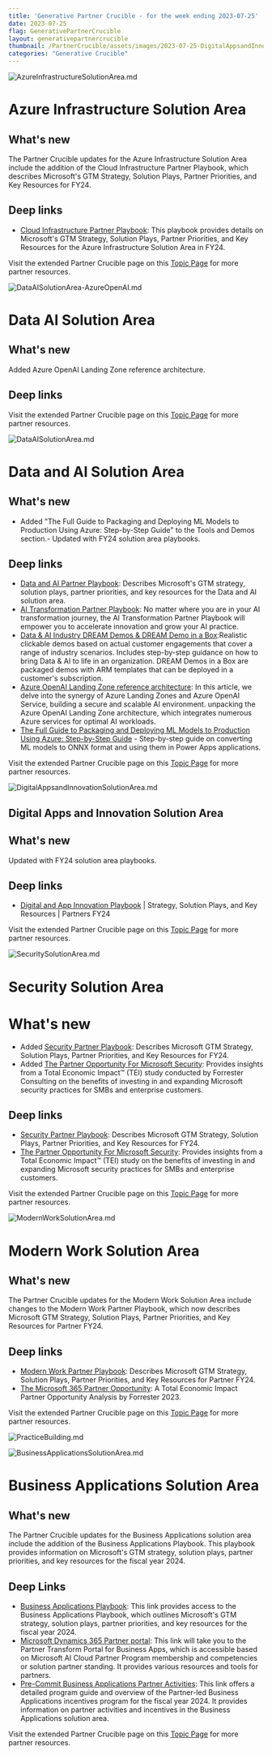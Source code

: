 ```yaml
---
title: 'Generative Partner Crucible - for the week ending 2023-07-25'
date: 2023-07-25
flag: GenerativePartnerCrucible
layout: generativepartnercrucible
thumbnail: /PartnerCrucible/assets/images/2023-07-25-DigitalAppsandInnovationSolutionArea.md-image.png
categories: "Generative Crucible"
---
```


![ AzureInfrastructureSolutionArea.md ]( /PartnerCrucible/assets/images/2023-07-25-AzureInfrastructureSolutionArea.md-image.png )
# Azure Infrastructure Solution Area

## What's new

The Partner Crucible updates for the Azure Infrastructure Solution Area include the addition of the Cloud Infrastructure Partner Playbook, which describes Microsoft's GTM Strategy, Solution Plays, Partner Priorities, and Key Resources for FY24.

## Deep links
- [Cloud Infrastructure Partner Playbook](https://assetsprod.microsoft.com/en-ca/fy24-cloud-infrastructure-partner-playbook.pdf): This playbook provides details on Microsoft's GTM Strategy, Solution Plays, Partner Priorities, and Key Resources for the Azure Infrastructure Solution Area in FY24.

Visit the extended Partner Crucible page on this [Topic Page](https://lagimik.github.io/PartnerCrucible/AzureInfrastructureSolutionArea) for more partner resources.

![ DataAISolutionArea-AzureOpenAI.md ]( /PartnerCrucible/assets/images/2023-07-25-DataAISolutionArea-AzureOpenAI.md-image.png )

# Data AI Solution Area

## What's new

Added Azure OpenAI Landing Zone reference architecture.

## Deep links


Visit the extended Partner Crucible page on this [Topic Page](https://lagimik.github.io/PartnerCrucible/DataAISolutionArea-AzureOpenAI) for more partner resources.

![ DataAISolutionArea.md ]( /PartnerCrucible/assets/images/2023-07-25-DataAISolutionArea.md-image.png )

# Data and AI Solution Area

## What's new
- Added "The Full Guide to Packaging and Deploying ML Models to Production Using Azure: Step-by-Step Guide" to the Tools and Demos section.- Updated with FY24 solution area playbooks.

## Deep links
- [Data and AI Partner Playbook](https://assetsprod.microsoft.com/en-ca/fy24-azure-data-and-ai-partner-playbook.pdf): Describes Microsoft's GTM strategy, solution plays, partner priorities, and key resources for the Data and AI solution area.
- [AI Transformation Partner Playbook](https://aka.ms/aipartnerplaybook): No matter where you are in your AI transformation journey, the AI Transformation Partner Playbook will empower you to accelerate innovation and grow your AI practice.
- [Data & AI Industry DREAM Demos & DREAM Demo in a Box](https://partner.microsoft.com/en-us/asset/collection/industry-dream-demos-and-dream-demo-in-a-box#/):Realistic clickable demos based on actual customer engagements that cover a range of industry scenarios. Includes step-by-step guidance on how to bring Data & AI to life in an organization. DREAM Demos in a Box are packaged demos with ARM templates that can be deployed in a customer's subscription.
- [Azure OpenAI Landing Zone reference architecture](https://techcommunity.microsoft.com/t5/azure-architecture-blog/azure-openai-landing-zone-reference-architecture/ba-p/3882102): In this article, we delve into the synergy of Azure Landing Zones and Azure OpenAI Service, building a secure and scalable AI environment. unpacking the Azure OpenAI Landing Zone architecture, which integrates numerous Azure services for optimal AI workloads.
- [The Full Guide to Packaging and Deploying ML Models to Production Using Azure: Step-by-Step Guide](https://techcommunity.microsoft.com/t5/educator-developer-blog/the-full-guide-to-packaging-and-deploying-ml-models-to/ba-p/3855628) - Step-by-step guide on converting ML models to ONNX format and using them in Power Apps applications.

Visit the extended Partner Crucible page on this [Topic Page](https://lagimik.github.io/PartnerCrucible/DataAISolutionArea) for more partner resources.

![ DigitalAppsandInnovationSolutionArea.md ]( /PartnerCrucible/assets/images/2023-07-25-DigitalAppsandInnovationSolutionArea.md-image.png )

## Digital Apps and Innovation Solution Area

## What's new

Updated with FY24 solution area playbooks.

## Deep links
- [Digital and App Innovation Playbook](https://assetsprod.microsoft.com/en-ca/fy24-azure-digital-and-app-innovation-partner-playbook.pdf) | Strategy, Solution Plays, and Key Resources | Partners FY24


Visit the extended Partner Crucible page on this [Topic Page](https://lagimik.github.io/PartnerCrucible/DigitalAppsandInnovationSolutionArea) for more partner resources.


![ SecuritySolutionArea.md ]( /PartnerCrucible/assets/images/2023-07-25-SecuritySolutionArea.md-image.png )

# Security Solution Area

# What's new
-  Added [Security Partner Playbook](https://assetsprod.microsoft.com/en-ca/fy24-security-partner-playbook.pdf): Describes Microsoft GTM Strategy, Solution Plays, Partner Priorities, and Key Resources for FY24.
-  Added [The Partner Opportunity For Microsoft Security](https://aka.ms/ForresterMSSecurityTEI2023): Provides insights from a Total Economic Impact™ (TEI) study conducted by Forrester Consulting on the benefits of investing in and expanding Microsoft security practices for SMBs and enterprise customers.

## Deep links

-  [Security Partner Playbook](https://assetsprod.microsoft.com/en-ca/fy24-security-partner-playbook.pdf): Describes Microsoft GTM Strategy, Solution Plays, Partner Priorities, and Key Resources for FY24.
-  [The Partner Opportunity For Microsoft Security](https://aka.ms/ForresterMSSecurityTEI2023): Provides insights from a Total Economic Impact™ (TEI) study on the benefits of investing in and expanding Microsoft security practices for SMBs and enterprise customers.

Visit the extended Partner Crucible page on this [Topic Page](https://lagimik.github.io/PartnerCrucible/SecuritySolutionArea) for more partner resources.

![ ModernWorkSolutionArea.md ]( /PartnerCrucible/assets/images/2023-07-25-ModernWorkSolutionArea.md-image.png )

# Modern Work Solution Area

## What's new

The Partner Crucible updates for the Modern Work Solution Area include changes to the Modern Work Partner Playbook, which now describes Microsoft GTM Strategy, Solution Plays, Partner Priorities, and Key Resources for Partner FY24.

## Deep links

- [Modern Work Partner Playbook](https://assetsprod.microsoft.com/en-ca/fy24-modern-work-partner-playbook.pdf): Describes Microsoft GTM Strategy, Solution Plays, Partner Priorities, and Key Resources for Partner FY24.
- [The Microsoft 365 Partner Opportunity](https://aka.ms/W365PartnerTEI): A Total Economic Impact Partner Opportunity Analysis by Forrester 2023.

Visit the extended Partner Crucible page on this [Topic Page](https://lagimik.github.io/PartnerCrucible/ModernWorkSolutionArea) for more partner resources.

![ PracticeBuilding.md ]( /PartnerCrucible/assets/images/2023-07-25-PracticeBuilding.md-image.png )




![ BusinessApplicationsSolutionArea.md ]( /PartnerCrucible/assets/images/2023-07-25-BusinessApplicationsSolutionArea.md-image.png )

# Business Applications Solution Area

## What's new

The Partner Crucible updates for the Business Applications solution area include the addition of the Business Applications Playbook. This playbook provides information on Microsoft's GTM strategy, solution plays, partner priorities, and key resources for the fiscal year 2024.

## Deep Links
- [Business Applications Playbook](https://assetsprod.microsoft.com/en-ca/fy24-business-applications-partner-playbook.pdf): This link provides access to the Business Applications Playbook, which outlines Microsoft's GTM strategy, solution plays, partner priorities, and key resources for the fiscal year 2024.
- [Microsoft Dynamics 365 Partner portal](https://dynamicspartners.transform.microsoft.com): This link will take you to the Partner Transform Portal for Business Apps, which is accessible based on Microsoft AI Cloud Partner Program membership and competencies or solution partner standing. It provides various resources and tools for partners.
- [Pre-Commit Business Applications Partner Activities](https://dynamicspartners.transform.microsoft.com/download/protected?assetname=protectedassets/FY24%2520Pre-Commit%2520Bus%2520Apps%2520Partner%2520Activities%2520Program%2520Guide%2520and%2520Overview.pptx&download=1&protected=1): This link offers a detailed program guide and overview of the Partner-led Business Applications incentives program for the fiscal year 2024. It provides information on partner activities and incentives in the Business Applications solution area.

Visit the extended Partner Crucible page on this [Topic Page](https://lagimik.github.io/PartnerCrucible/BusinessApplicationsSolutionArea) for more partner resources.

